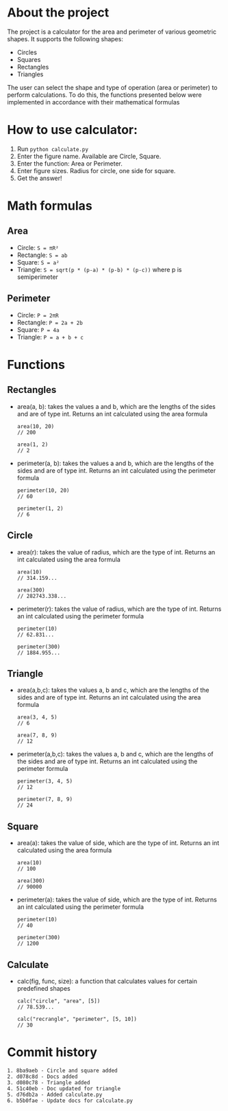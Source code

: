 # About the project
The project is a calculator for the area and perimeter of various geometric shapes. It supports the following shapes:

- Circles
- Squares
- Rectangles
- Triangles

The user can select the shape and type of operation (area or perimeter) to perform calculations.
To do this, the functions presented below were implemented in accordance with their mathematical formulas

# How to use calculator:
1. Run `python calculate.py`
2. Enter the figure name. Available are Circle, Square.
3. Enter the function: Area or Perimeter.
4. Enter figure sizes. Radius for circle, one side for square.
5. Get the answer!

# Math formulas
## Area
- Circle: `S = πR²`
- Rectangle: `S = ab`
- Square: `S = a²`
- Triangle: `S = sqrt(p * (p-a) * (p-b) * (p-c))` where p is semiperimeter

## Perimeter
- Circle: `P = 2πR`
- Rectangle: `P = 2a + 2b`
- Square: `P = 4a`
- Triangle: `P = a + b + c`

# Functions
## Rectangles
- area(a, b): takes the values ​​a and b, which are the lengths of the sides and are of type int. Returns an int calculated using the area formula
    ```
    area(10, 20)
    // 200

    area(1, 2)
    // 2
    ```

- perimeter(a, b): takes the values ​​a and b, which are the lengths of the sides and are of type int. Returns an int calculated using the perimeter formula
    ```
    perimeter(10, 20)
    // 60

    perimeter(1, 2)
    // 6
    ```

## Circle
- area(r): takes the value of radius, which are the type of int. Returns an int calculated using the area formula
    ```
    area(10)
    // 314.159...

    area(300)
    // 282743.338...
    ```

- perimeter(r): takes the value of radius, which are the type of int. Returns an int calculated using the perimeter formula
    ```
    perimeter(10)
    // 62.831...

    perimeter(300)
    // 1884.955...
    ```

## Triangle
- area(a,b,c): takes the values ​​a, b and c, which are the lengths of the sides and are of type int. Returns an int calculated using the area formula
    ```
    area(3, 4, 5)
    // 6

    area(7, 8, 9)
    // 12
    ```

- perimeter(a,b,c): takes the values ​​a, b and c, which are the lengths of the sides and are of type int. Returns an int calculated using the perimeter formula
    ```
    perimeter(3, 4, 5)
    // 12

    perimeter(7, 8, 9)
    // 24
    ```

## Square
- area(a): takes the value of side, which are the type of int. Returns an int calculated using the area formula
    ```
    area(10)
    // 100

    area(300)
    // 90000
    ```

- perimeter(a): takes the value of side, which are the type of int. Returns an int calculated using the perimeter formula
    ```
    perimeter(10)
    // 40

    perimeter(300)
    // 1200
    ```

## Calculate
- calc(fig, func, size): а function that calculates values ​​for certain predefined shapes
    ```
    calc("circle", "area", [5])
    // 78.539...

    calc("recrangle", "perimeter", [5, 10])
    // 30
    ```

# Commit history
```
1. 8ba9aeb - Circle and square added
2. d078c8d - Docs added
3. d080c78 - Triangle added
4. 51c40eb - Doc updated for triangle
5. d76db2a - Added calculate.py
6. b5b0fae - Update docs for calculate.py
```